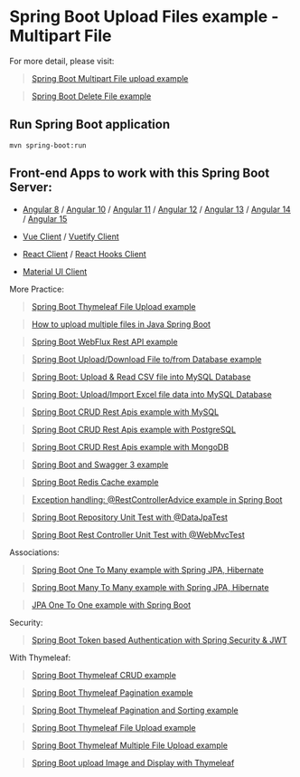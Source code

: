# Spring Boot Upload Files example - Multipart File

For more detail, please visit:
> [Spring Boot Multipart File upload example](https://www.bezkoder.com/spring-boot-file-upload/)

> [Spring Boot Delete File example](https://www.bezkoder.com/spring-boot-delete-file/)

## Run Spring Boot application
```
mvn spring-boot:run
```

## Front-end Apps to work with this Spring Boot Server:
- [Angular 8](https://www.bezkoder.com/angular-spring-boot-file-upload/) / [Angular 10](https://www.bezkoder.com/angular-10-file-upload/) / [Angular 11](https://www.bezkoder.com/angular-11-file-upload/) / [Angular 12](https://www.bezkoder.com/angular-12-file-upload/) / [Angular 13](https://www.bezkoder.com/angular-13-file-upload/) / [Angular 14](https://www.bezkoder.com/angular-14-file-upload/) / [Angular 15](https://www.bezkoder.com/angular-15-file-upload/)

- [Vue Client](https://www.bezkoder.com/vue-axios-file-upload/) / [Vuetify Client](https://www.bezkoder.com/vuetify-file-upload/)

- [React Client](https://www.bezkoder.com/react-file-upload-axios/) / [React Hooks Client](https://www.bezkoder.com/react-hooks-file-upload/)

- [Material UI Client](https://www.bezkoder.com/material-ui-file-upload/)

More Practice:
> [Spring Boot Thymeleaf File Upload example](https://www.bezkoder.com/thymeleaf-file-upload/)

> [How to upload multiple files in Java Spring Boot](https://www.bezkoder.com/spring-boot-upload-multiple-files/)

> [Spring Boot WebFlux Rest API example](https://www.bezkoder.com/spring-boot-webflux-rest-api/)

> [Spring Boot Upload/Download File to/from Database example](https://www.bezkoder.com/spring-boot-upload-file-database/)

> [Spring Boot: Upload & Read CSV file into MySQL Database](https://www.bezkoder.com/spring-boot-upload-csv-file/)

> [Spring Boot: Upload/Import Excel file data into MySQL Database](https://www.bezkoder.com/spring-boot-upload-excel-file-database/)

> [Spring Boot CRUD Rest Apis example with MySQL](https://www.bezkoder.com/spring-boot-jpa-crud-rest-api/)

> [Spring Boot CRUD Rest Apis example with PostgreSQL](https://www.bezkoder.com/spring-boot-postgresql-example/)

> [Spring Boot CRUD Rest Apis example with MongoDB](https://www.bezkoder.com/spring-boot-mongodb-crud/)

> [Spring Boot and Swagger 3 example](https://www.bezkoder.com/spring-boot-swagger-3/)

> [Spring Boot Redis Cache example](https://www.bezkoder.com/spring-boot-redis-cache-example/)

> [Exception handling: @RestControllerAdvice example in Spring Boot](https://www.bezkoder.com/spring-boot-restcontrolleradvice/)

> [Spring Boot Repository Unit Test with @DataJpaTest](https://www.bezkoder.com/spring-boot-unit-test-jpa-repo-datajpatest/)

> [Spring Boot Rest Controller Unit Test with @WebMvcTest](https://www.bezkoder.com/spring-boot-webmvctest/)

Associations:
> [Spring Boot One To Many example with Spring JPA, Hibernate](https://www.bezkoder.com/jpa-one-to-many/)

> [Spring Boot Many To Many example with Spring JPA, Hibernate](https://www.bezkoder.com/jpa-many-to-many/)

> [JPA One To One example with Spring Boot](https://www.bezkoder.com/jpa-one-to-one/)

Security:
> [Spring Boot Token based Authentication with Spring Security & JWT](https://www.bezkoder.com/spring-boot-jwt-authentication/)

With Thymeleaf:
> [Spring Boot Thymeleaf CRUD example](https://www.bezkoder.com/spring-boot-thymeleaf-example/)

> [Spring Boot Thymeleaf Pagination example](https://www.bezkoder.com/thymeleaf-pagination/)

> [Spring Boot Thymeleaf Pagination and Sorting example](https://www.bezkoder.com/thymeleaf-pagination-and-sorting-example/)

> [Spring Boot Thymeleaf File Upload example](https://www.bezkoder.com/thymeleaf-file-upload/)

> [Spring Boot Thymeleaf Multiple File Upload example](https://www.bezkoder.com/thymeleaf-multiple-file-upload/)

> [Spring Boot upload Image and Display with Thymeleaf](https://www.bezkoder.com/spring-boot-image-upload-thymeleaf/)
